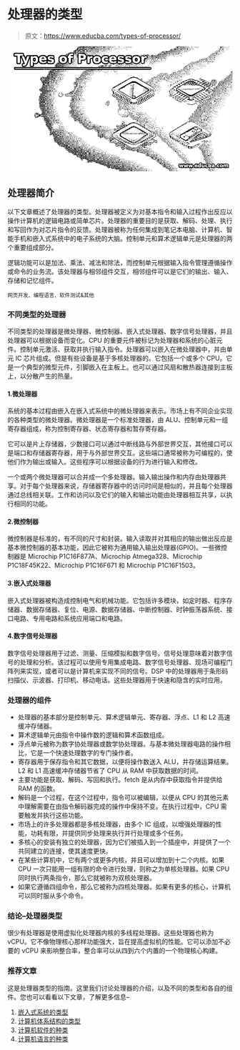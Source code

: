 # 处理器的类型

> 原文：<https://www.educba.com/types-of-processor/>

![Types of Processor](img/64a083e6b666465600dc99df8921a855.png)



## 处理器简介

以下文章概述了处理器的类型。处理器被定义为对基本指令和输入过程作出反应以操作计算机的逻辑电路或简单芯片。处理器的重要目的是获取、解码、处理、执行和写回作为对芯片指令的反馈。处理器被称为任何集成到笔记本电脑、计算机、智能手机和嵌入式系统中的电子系统的大脑。控制单元和算术逻辑单元是处理器的两个重要组成部分。

逻辑功能可以是加法、乘法、减法和除法，而控制单元根据输入指令管理遵循操作或命令的业务流。该处理器与相邻组件交互，相邻组件可以是它们的输出、输入、存储和记忆组件。

<small>网页开发、编程语言、软件测试&其他</small>

### 不同类型的处理器

不同类型的处理器是微处理器、微控制器、嵌入式处理器、数字信号处理器，并且处理器可以根据设备而变化。CPU 的重要元件被标记为处理器和系统的心脏元件。控制单元激活、获取并执行输入指令。处理器可以嵌入在微处理器中，并由单元 IC 芯片组成。但是有些设备是基于多核处理器的。它包括一个或多个 CPU。它是一个典型的微型元件，引脚嵌入在主板上。也可以通过风扇和散热器连接到主板上，以分散产生的热量。

#### 1.微处理器

系统的基本过程由嵌入在嵌入式系统中的微处理器来表示。市场上有不同企业实现的各种类型的微处理器。微处理器是一个标准处理器，由 ALU、控制单元和一组寄存器组成，称为控制寄存器、状态寄存器和暂存寄存器。

它可以是片上存储器，少数接口可以通过中断线路与外部世界交互，其他接口可以是端口和存储器寄存器，用于与外部世界交互。这些端口通常被称为可编程的，使他们作为输出或输入。这些程序可以根据设备的行为进行输入和修改。

一个或两个微处理器可以合并成一个多处理器。输入输出操作和内存由处理器共享。对于每个处理器来说，存储器寄存器中的访问时间是相似的，并且每个处理器通过总线相关联。工作和访问以及它们的输入和输出功能由处理器相互共享，以执行相同的功能。

#### 2.微控制器

微控制器是标准的，有不同的尺寸和封装。输入读取并对其相应的输出做出反应是基本微控制器的基本功能，因此它被称为通用输入输出处理器(GPIO)。一些微控制器是 Microchip P1C16F877A、Microchip Atmega328、Microchip P1C18F45K22、Microchip P1C16F671 和 Microchip P1C16F1503。

#### 3.嵌入式处理器

嵌入式处理器被构造成控制电气和机械功能。它包括许多模块，如定时器、程序存储器、数据存储器、复位、电源、数据存储器、中断控制器、时钟振荡器系统、接口电路、专用电路和系统应用端口和电路。

#### 4.数字信号处理器

数字信号处理器用于过滤、测量、压缩模拟和数字信号。信号处理意味着对数字信号的处理和分析。该过程可以使用专用集成电路、数字信号处理器、现场可编程门阵列来实现，或者可以是计算机来实现不同的信号。DSP 中的处理器用于条形码扫描仪、示波器、打印机、移动电话。这些处理器用于快速和隐含的实时应用。

### 处理器的组件

*   处理器的基本部分是控制单元、算术逻辑单元、寄存器、浮点、L1 和 L2 高速缓冲存储器。
*   算术逻辑单元由指令中操作数的逻辑和算术函数组成。
*   浮点单元被称为数字协处理器或数学协处理器。与基本微处理器电路的操作相比，它是一个快速处理数字的专门操作者。
*   寄存器用于保存指令和其它数据，以便将操作数送入 ALU，并存储运算结果。L2 和 L1 高速缓冲存储器节省了 CPU 从 RAM 中获取数据的时间。
*   主要功能是获取、解码、写回和执行。fetch 是从内存中获取指令并提供给 RAM 的函数。
*   解码是一个过程，在这个过程中，指令可以被编辑，以便从 CPU 的其他元素中理解需要在由指令解码器完成的操作中保持不变。在执行过程中，CPU 需要触发并执行这些功能。
*   市场上的许多处理器都是多核处理器，由多个 IC 组成，以增强处理器的性能，功耗有限，并提供同步处理来执行并行处理或多个任务。
*   多核心的安装有独立的处理器，因为它们被插入到一个插座中，并提供了一个共同建立的连接，使其速度更快。
*   在某些计算机中，它有两个或更多内核，并且可以增加到十二个内核。如果 CPU 一次只能用一组有限的命令进行处理，则称之为单核处理器。如果 CPU 同时执行两条指令，那么它就被称为双核处理器。
*   如果它遵循四组命令，那么它被称为四核处理器。如果有更多的核心，计算机可以同时服从多个命令。

### 结论–处理器类型

很少有处理器是使用虚拟化处理器内核的多线程处理器。这些处理器也称为 vCPU。它不像物理核心那样功能强大，旨在提高虚拟机的性能。它可以添加不必要的 vCPU 来影响整合率，整合率可以从四到六个内置的一个物理核心构建。

### 推荐文章

这是处理器类型的指南。这里我们讨论处理器的介绍，以及不同的类型和各自的组件。您也可以看看以下文章，了解更多信息–

1.  [嵌入式系统的类型](https://www.educba.com/types-of-embedded-systems/)
2.  [计算机体系结构的类型](https://www.educba.com/types-of-computer-architecture/)
3.  [计算机软件的种类](https://www.educba.com/types-of-computer-software/)
4.  [计算机语言的种类](https://www.educba.com/types-of-computer-language/)





